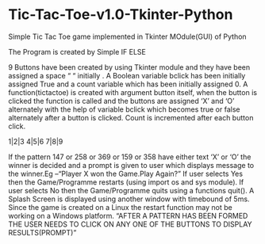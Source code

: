 # Tic-Tac-Toe-v1.0-Tkinter-Python
Simple Tic Tac Toe game implemented in Tkinter MOdule(GUI) of Python

The Program is created by Simple IF ELSE

9 Buttons have been created by using Tkinter module and they have been assigned a space “ “ initially .
A Boolean variable bclick has been initially assigned True and a count variable which has been initially assigned 0. A function(tictactoe) is created with argument button itself, when the button is clicked the function is called and the buttons are assigned ‘X’ and ‘O’ alternately with the help of variable bclick which becomes true or false alternately after a button is clicked.
Count is incremented after each button click.

1|2|3
4|5|6
7|8|9

If the  pattern 147 or 258 or 369 or 159 or 358 have either text ‘X’ or ‘O’ the winner is decided and a prompt is given to user which displays message to the winner.Eg –“Player X won the Game.Play Again?”
If user selects Yes then the Game/Programme restarts (using import os and sys module).
If user selects No then the Game/Programme quits using a functions quit().
A Splash Screen is displayed using another window with timebound of 5ms.
Since the game is created on a Linux the restart function may not be working on a Windows platform. 
“AFTER A PATTERN HAS BEEN FORMED THE USER NEEDS TO CLICK ON ANY ONE OF THE BUTTONS TO DISPLAY RESULTS(PROMPT)”

